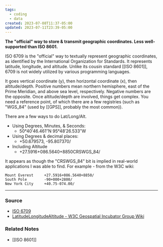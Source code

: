 ```yaml
---
tags:
  - coding
  - data
created: 2023-07-08T11:37-05:00
updated: 2023-07-11T23:39-05:00
---
```

**The "official" way to store & transmit geographic coordinates. Less well-supported than ISO 8601.**

ISO 6709 is the "official" way to textually represent geographic coordinates, as identified by the International Organization for Standards. It represents latitude, longitude, and altitude. Unlike its cousin standard [[ISO 8601]], 6709 is not widely utilized by various programming languages.

It goes vertical coordinate (y), then horizontal coordinate (x), then altitude/depth. Positive numbers mean northern hemisphere, east of the Prime Meridian, and above sea level, respectively. Negative numbers are the opposite. Once altitude/depth are involved, things get complex. You need a reference point, of which there are a few registries (such as "WGS_84" (used by [[GPS]], probably the most common)).

There are a few ways to do Lat/Long/Alt.
- Using Degrees, Minutes, & Seconds:
    - 50°40′46.461″N 95°48′26.533″W
- Using Degrees & decimal places:
    - +50.679573, -95.807370/
- Including Altitude
    - +27.5916+086.5640+8850CRSWGS_84/

It appears as though the "CRSWGS_84" bit is implied in real-world applications I was able to find. For example - from the W3C wiki:

```
Mount Everest     +27.5916+086.5640+8850/
South Pole        -90+000+2800/
New York City     +40.75-074.00/ 
```

---

### Source
- [ISO 6709](https://en.wikipedia.org/wiki/ISO_6709)
- [LatitudeLongitudeAltitude - W3C Geospatial Incubator Group Wiki](https://www.w3.org/2005/Incubator/geo/Wiki/LatitudeLongitudeAltitude)

### Related Notes
- [[ISO 8601]]
